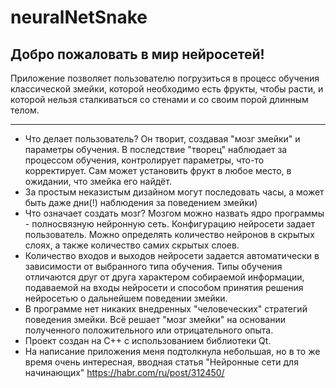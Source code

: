 # neuralNetSnake

Добро пожаловать в мир нейросетей!
---
Приложение позволяет пользователю погрузиться в процесс обучения классической змейки, которой необходимо есть фрукты, чтобы расти, и которой нельзя сталкиваться со стенами и со своим порой длинным телом.
***
* Что делает пользователь? Он творит, создавая "мозг змейки" и параметры обучения. В последствие "творец" наблюдает за процессом обучения, контролирует параметры, что-то корректирует. Сам может установить фрукт в любое место, в ожидании, что змейка его найдёт.
* За простым неказистым дизайном могут последовать часы, а может быть даже дни(!) наблюдения за поведением змейки)
* Что означает создать мозг? Мозгом можно назвать ядро программы - полносвязную нейронную сеть. Конфигурацию нейросети задает пользователь. Можно определять количество нейронов в скрытых слоях, а также количество самих скрытых слоев. 
* Количество входов и выходов  нейросети задается автоматически в зависимости от выбранного типа обучения. Типы обучения отличаются друг от друга характером собираемой информации, подаваемой на входы нейросети и способом принятия решения нейросетью о дальнейшем поведении змейки. 
* В программе нет никаких внедренных "человеческих" стратегий поведения змейки. Всё решает "мозг змейки" на основании полученного положительного или отрицательного опыта.
* Проект создан на C++ с использованием библиотеки Qt. 
* На написание приложения меня подтолкнула небольшая, но в то же время очень интересная, вводная статья "Нейронные сети для начинающих" <https://habr.com/ru/post/312450/>

